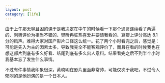 ```yaml
---
layout: post
category: [life]
---
```


由于上午那无聊且困的课于是我决定在中午的时候看一下那个通哥连续看了两遍的、刺猬评价为相当不错的、樊昕冉狂热喜爱并要请我看的、豆瓣上评分高达 8.1 分的风声。难得大家对国产影片口径这么统一。花了两个小时看完之后，感觉是：可能是先入为主的因素太多，导致我完全不能客观评价了，而且在看的时候我也在想这部片到底有多么好看、结尾到底有多么出人意料。结果看完之后不到半个小时我基本忘了发生什么事情。

不过有件事情我印象很深，黄晓明在影片里面非常帅，可能仅次于我吧，不过令人郁闷的是他扮演的是一个日本人。
